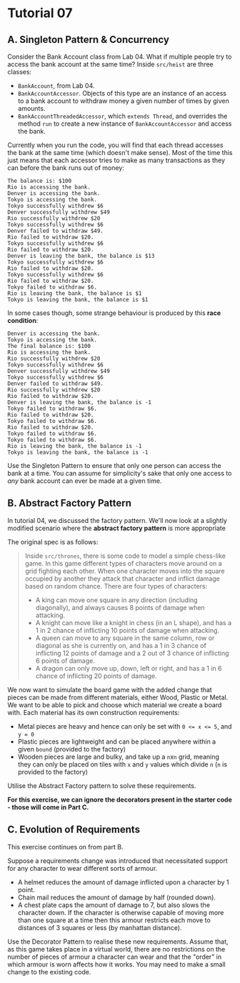 # Tutorial 07
## A. Singleton Pattern & Concurrency
Consider the Bank Account class from Lab 04. What if multiple people try to access the bank account at the same time? Inside `src/heist` are three classes:

- `BankAccount`, from Lab 04.
- `BankAccountAccessor`. Objects of this type are an instance of an access to a bank account to withdraw money a given number of times by given amounts.
- `BankAccountThreadedAccessor`, which `extends Thread`, and overrides the method `run` to create a new instance of `BankAccountAccessor` and access the bank.

Currently when you run the code, you will find that each thread accesses the bank at the same time (which doesn't make sense). Most of the time this just means that each accessor tries to make as many transactions as they can before the bank runs out of money:

```
The balance is: $100
Rio is accessing the bank.
Denver is accessing the bank.
Tokyo is accessing the bank.
Tokyo successfully withdrew $6
Denver successfully withdrew $49
Rio successfully withdrew $20
Tokyo successfully withdrew $6
Denver failed to withdraw $49.
Rio failed to withdraw $20.
Tokyo successfully withdrew $6
Rio failed to withdraw $20.
Denver is leaving the bank, the balance is $13
Tokyo successfully withdrew $6
Rio failed to withdraw $20.
Tokyo successfully withdrew $6
Rio failed to withdraw $20.
Tokyo failed to withdraw $6.
Rio is leaving the bank, the balance is $1
Tokyo is leaving the bank, the balance is $1
```

In some cases though, some strange behaviour is produced by this **race condition**:

```
Denver is accessing the bank.
Tokyo is accessing the bank.
The final balance is: $100
Rio is accessing the bank.
Rio successfully withdrew $20
Tokyo successfully withdrew $6
Denver successfully withdrew $49
Tokyo successfully withdrew $6
Denver failed to withdraw $49.
Rio successfully withdrew $20
Rio failed to withdraw $20.
Denver is leaving the bank, the balance is -1
Tokyo failed to withdraw $6.
Rio failed to withdraw $20.
Tokyo failed to withdraw $6.
Rio failed to withdraw $20.
Tokyo failed to withdraw $6.
Tokyo failed to withdraw $6.
Rio is leaving the bank, the balance is -1
Tokyo is leaving the bank, the balance is -1
```

Use the Singleton Pattern to ensure that only one person can access the bank at a time. You can assume for simplicity's sake that only one access to *any* bank account can ever be made at a given time.

## B. Abstract Factory Pattern

In tutorial 04, we discussed the factory pattern. We'll now look at a slightly modified scenario where the **abstract factory pattern** is more appropriate

The original spec is as follows:

> Inside `src/thrones`, there is some code to model a simple chess-like game. In this game different types of characters move around on a grid fighting each other. When one character moves into the square occupied by another they attack that character and inflict damage based on random chance. There are four types of characters:
>
> - A king can move one square in any direction (including diagonally), and always causes 8 points of damage when attacking.
> - A knight can move like a knight in chess (in an L shape), and has a 1 in 2 chance of inflicting 10 points of damage when attacking.
> - A queen can move to any square in the same column, row or diagonal as she is currently on, and has a 1 in 3 chance of inflicting 12 points of damage and a 2 out of 3 chance of inflicting 6 points of damage.
> - A dragon can only move up, down, left or right, and has a 1 in 6 chance of inflicting 20 points of damage.

We now want to simulate the board game with the added change that pieces can be made from different materials, either Wood, Plastic or Metal. We want to be able to pick and choose which material we create a board with. Each material has its own construction requirements:
- Metal pieces are heavy and hence can only be set with `0 <= x <= 5`, and `y = 0`
- Plastic pieces are lightweight and can be placed anywhere within a given `bound` (provided to the factory)
- Wooden pieces are large and bulky, and take up a `n`x`n` grid, meaning they can only be placed on tiles with `x` and `y` values which divide `n` (`n` is provided to the factory)

Utilise the Abstract Factory pattern to solve these requirements.

**For this exercise, we can ignore the decorators present in the starter code - those will come in Part C.**

## C. Evolution of Requirements

This exercise continues on from part B.

Suppose a requirements change was introduced that necessitated support for any character to wear different sorts of armour.

- A helmet reduces the amount of damage inflicted upon a character by 1 point.
- Chain mail reduces the amount of damage by half (rounded down).
- A chest plate caps the amount of damage to 7, but also slows the character down. If the character is otherwise capable of moving more than one square at a time then this armour restricts each move to distances of 3 squares or less (by manhattan distance).

Use the Decorator Pattern to realise these new requirements. Assume that, as this game takes place in a virtual world, there are no restrictions on the number of pieces of armour a character can wear and that the "order" in which armour is worn affects how it works. You may need to make a small change to the existing code.

